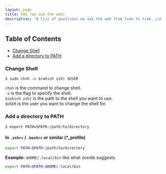 ```yaml
---
layout: page
title: FAQ (we ask the web)
description: "A list of questions we ask the web from time to time. Like, how to switch from bash to zsh."
---
```


## Table of Contents<!-- omit in toc -->

- [Change Shell](#change-shell)
- [Add a directory to PATH](#add-a-directory-to-path)

### Change Shell

`$ sudo chsh -s $(which zsh) $USER`

`chsh` is the command to change shell. \
`-s` is the flag to specify the shell. \
`$(which zsh)` is the path to the shell you want to use. \
`$USER` is the user you want to change the shell for.

### Add a directory to PATH

`$ export PATH=$PATH:/path/to/directory`

#### In `.zshrc` / `.bashrc` or similar (*_profile)<!-- omit in toc -->

```bash
export PATH=$PATH:/path/to/directory
```

**Example:** `$HOME/.local/bin` like what zoxide suggests.

```bash
export PATH=$PATH:$HOME/.local/bin
```
